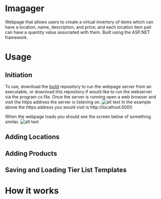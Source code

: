 # Imagager

Webpage that allows users to create a virtual invertory of items which can have a location, name, description, and price; and each location item pair can have a quantity value associated with them. Built using the ASP.NET framework. 

# Usage

## Initiation 

To use, download the [build](https://github.com/mrmaxwellm9/IManager-Build) repository to run the webpage server from an executable, or download this repository if would like to run the webserver via the program cs file. Once the server is running open a web browser and visit the https address the server is listening on.
![alt text](https://raw.githubusercontent.com/mrmaxwellm9/images/main/IManager%20running%20server.png?token=GHSAT0AAAAAACEFFZBSX5N46CT63KRXA3GGZFYFBGA "Server Running Picture")
In the example above the https address you would visit is http://localhost:5000

When the webpage loads you should see the screen below of something similar.
![alt text](https://raw.githubusercontent.com/mrmaxwellm9/images/main/IManager%20blank%20page.png?token=GHSAT0AAAAAACEFFZBTYGXDPCP7REPCFOUYZFYFBSA "Empty Inventory Image")

## Adding Locations


## Adding Products


## Saving and Loading Tier List Templates

# How it works
